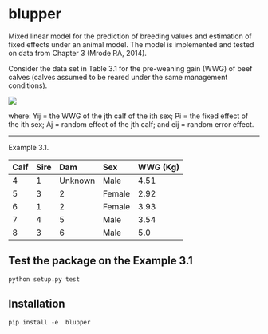 # blupper

Mixed linear model for the prediction of breeding values and estimation of fixed effects under an animal model. The model is implemented and tested on data from Chapter 3 (Mrode RA, 2014).


Consider the data set in Table 3.1 for the pre-weaning gain (WWG) of beef calves (calves assumed to be reared under the same management conditions).

<img src="https://render.githubusercontent.com/render/math?math=y_{ij} =p_{ij} %2B a_{j} %2B e_{ij}">

where: Yij = the WWG of the jth calf of the ith sex; Pi = the fixed effect of the ith sex; Aj = random effect of the jth calf; and eij = random error effect.



----
Example 3.1.

| Calf | Sire | Dam     | Sex    | WWG (Kg) |
| ---- | :--- | :------ | :----- | :------- |
| 4    | 1    | Unknown | Male   | 4.51     |
| 5    | 3    | 2       | Female | 2.92     |
| 6    | 1    | 2       | Female | 3.93     |
| 7    | 4    | 5       | Male   | 3.54     |
| 8    | 3    | 6       | Male   | 5.0      |


## Test the package on the Example 3.1

```
python setup.py test
```

## Installation
```
pip install -e  blupper
```
